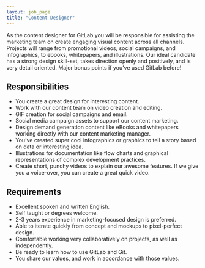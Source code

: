 ```yaml
---
layout: job_page
title: "Content Designer"
---
```

As the content designer for GitLab you will be responsible for assisting the marketing team on create engaging visual content across all channels. Projects will range from promotional videos, social campaigns, and infographics, to ebooks, whitepapers, and illustrations. Our ideal candidate has a strong design skill-set, takes direction openly and positively, and is very detail oriented. Major bonus points if you’ve used GitLab before!   

## Responsibilities  

* You create a great design for interesting content.   
* Work with our content team on video creation and editing.  
* GIF creation for social campaigns and email.   
* Social media campaign assets to support our content marketing.   
* Design demand generation content like eBooks and whitepapers working directly with our content marketing manager.   
* You’ve created super cool infographics or graphics to tell a story based on data or interesting idea.    
* Illustrations for documentation like flow charts and graphical representations of complex development practices.   
* Create short, punchy videos to explain our awesome features. If we give you a voice-over, you can create a great quick video.   

## Requirements
* Excellent spoken and written English.  
* Self taught or degrees welcome.   
* 2-3 years experience in marketing-focused design is preferred.  
* Able to iterate quickly from concept and mockups to pixel-perfect design.  
* Comfortable working very collaboratively on projects, as well as independently.   
* Be ready to learn how to use GitLab and Git.
* You share our values, and work in accordance with those values.  
